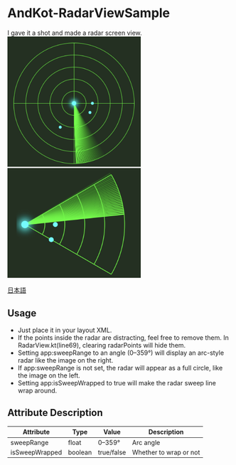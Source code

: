 # AndKot-RadarViewSample

I gave it a shot and made a radar screen view.
<img src="RadarView360.png" width="300" /> <img src="RadarView60.png" width="300" />

[日本語](README-ja.md)

## Usage
- Just place it in your layout XML.
- If the points inside the radar are distracting, feel free to remove them.
  In RadarView.kt(line69), clearing radarPoints will hide them.
- Setting app:sweepRange to an angle (0–359°) will display an arc-style radar like the image on the right.
- If app:sweepRange is not set, the radar will appear as a full circle, like the image on the left.
- Setting app:isSweepWrapped to true will make the radar sweep line wrap around.

## Attribute Description
|Attribute|Type|Value|Description|
|---|---|---|---|
|sweepRange|float|0–359°|Arc angle|
|isSweepWrapped|boolean|true/false|Whether to wrap or not|
